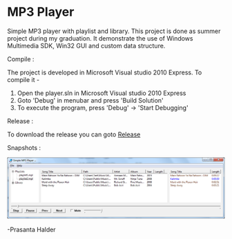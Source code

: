 # MP3 Player
Simple MP3 player with playlist and library. This project is done as summer project during my graduation.
It demonstrate the use of Windows Multimedia SDK, Win32 GUI and custom data structure.

Compile :

The project is developed in Microsoft Visual studio 2010 Express. To compile it -
1. Open the player.sln in Microsoft Visual studio 2010 Express
2. Goto 'Debug' in menubar and press 'Build Solution'
3. To execute the program, press 'Debug' -> 'Start Debugging'

Release :

To download the release you can goto [Release](../../releases/latest)


Snapshots :

![MP3 Player Snapshot](snapshots/snapshot.png?raw=true "MP3 Player")


-Prasanta Halder
